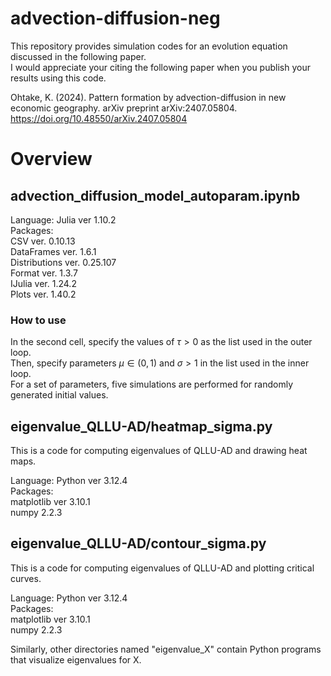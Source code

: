 # advection-diffusion-neg

This repository provides simulation codes for an evolution equation discussed in the following paper.  
I would appreciate your citing the following paper when you publish your results using this code.

Ohtake, K. (2024). Pattern formation by advection-diffusion in new economic geography. arXiv preprint arXiv:2407.05804.  
<a href="https://doi.org/10.48550/arXiv.2407.05804" target="_blank" rel="noopener noreferrer">https://doi.org/10.48550/arXiv.2407.05804</a>

# Overview

## advection_diffusion_model_autoparam.ipynb
Language: 
Julia ver 1.10.2  
Packages:  
CSV ver. 0.10.13  
DataFrames ver. 1.6.1  
Distributions ver. 0.25.107  
Format ver. 1.3.7  
IJulia ver. 1.24.2  
Plots ver. 1.40.2  

### How to use

In the second cell, specify the values of $\tau>0$ as the list used in the outer loop.  
Then, specify parameters $\mu\in(0,1)$ and $\sigma>1$ in the list used in the inner loop.  
For a set of parameters, five simulations are performed for randomly generated initial values.  

## eigenvalue_QLLU-AD/heatmap_sigma.py
This is a code for computing eigenvalues of QLLU-AD and drawing heat maps.

Language: Python ver 3.12.4  
Packages:  
matplotlib ver 3.10.1  
numpy 2.2.3  

## eigenvalue_QLLU-AD/contour_sigma.py

This is a code for computing eigenvalues of QLLU-AD and plotting critical curves.

Language: Python ver 3.12.4  
Packages:  
matplotlib ver 3.10.1  
numpy 2.2.3

Similarly, other directories named "eigenvalue_X" contain Python programs that visualize eigenvalues for X.

